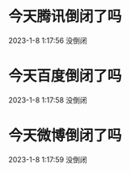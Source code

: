 # 今天腾讯倒闭了吗

2023-1-8 1:17:56 没倒闭

# 今天百度倒闭了吗

2023-1-8 1:17:58 没倒闭

# 今天微博倒闭了吗

2023-1-8 1:17:59 没倒闭

